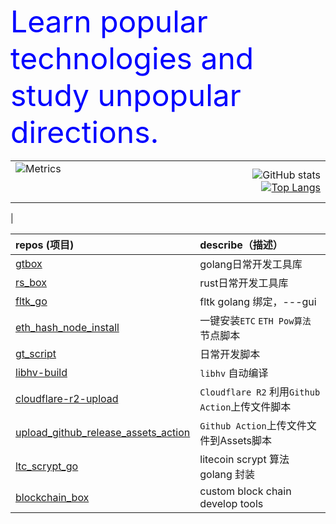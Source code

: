 <font size=20 color=blue>Learn popular technologies and study unpopular directions.</font>

|||
|:-|-:|
| ![Metrics](https://metrics.lecoq.io/george012?template=classic&base=header%2C%20activity%2C%20community%2C%20repositories%2C%20metadata&base.indepth=false&base.hireable=false&base.skip=false&config.timezone=Asia%2FShanghai)  &nbsp; &nbsp; &nbsp; &nbsp; &nbsp; &nbsp; &nbsp; &nbsp; &nbsp; &nbsp; &nbsp; &nbsp; &nbsp; &nbsp; &nbsp; &nbsp; &nbsp; &nbsp; &nbsp; &nbsp; &nbsp; &nbsp; &nbsp; &nbsp; &nbsp; &nbsp; &nbsp; &nbsp; &nbsp; &nbsp; &nbsp; &nbsp; &nbsp; &nbsp; &nbsp; &nbsp; &nbsp; &nbsp; &nbsp; &nbsp; &nbsp; &nbsp; &nbsp; &nbsp; &nbsp; &nbsp; &nbsp; &nbsp; &nbsp; &nbsp; &nbsp; &nbsp; &nbsp; &nbsp; &nbsp; &nbsp; &nbsp; &nbsp; &nbsp; &nbsp; &nbsp; &nbsp; &nbsp; &nbsp; &nbsp; &nbsp; &nbsp; &nbsp; &nbsp; &nbsp; &nbsp; &nbsp; &nbsp; &nbsp; &nbsp; &nbsp; &nbsp; &nbsp; &nbsp; &nbsp; &nbsp; &nbsp; &nbsp; &nbsp; &nbsp; &nbsp; &nbsp; &nbsp; &nbsp; &nbsp; &nbsp; &nbsp;| ![GitHub stats](https://github-readme-stats.vercel.app/api?username=george012&show_icons=true&theme=great-gatsby&include_all_commits=true&count_private=true) [![Top Langs](https://github-readme-stats.vercel.app/api/top-langs/?username=george012&hide=css,scss,html&layout=compact&langs_count=10)](https://github.com/anuraghazra/github-readme-stats)
 |

|repos (项目)|describe（描述）|
|:-|:-|
|[gtbox](https://github.com/george012/gtbox)|golang日常开发工具库|
|[rs_box](https://github.com/george012/rs_box)|rust日常开发工具库|
|[fltk_go](https://github.com/george012/fltk_go)|fltk golang 绑定，---gui|
|[eth_hash_node_install](https://github.com/george012/eth_hash_node_install)|一键安装`ETC` `ETH Pow算法`节点脚本|
|[gt_script](https://github.com/george012/gt_script)|日常开发脚本|
|[libhv-build](https://github.com/george012/libhv-build)|`libhv` 自动编译|
|[cloudflare-r2-upload](https://github.com/george012/cloudflare-r2-upload)|`Cloudflare R2` 利用`Github Action`上传文件脚本|
|[upload_github_release_assets_action](https://github.com/george012/upload_github_release_assets_action)|`Github Action`上传文件文件到Assets脚本|
|[ltc_scrypt_go](https://github.com/george012/ltc_scrypt_go)|litecoin scrypt 算法 golang 封装|
|[blockchain_box](https://github.com/george012/blockchain_box)| custom block chain develop tools|
